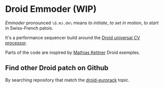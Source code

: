 # Droid Emmoder (WIP)

_Emmoder_ pronounced `\ɑ̃.mɔ.de\` means _to initiate_, _to set in motion_, _to start_ in Swiss-French patois.

It's a performance sequencer build around the [Droid universal CV processor](https://shop.dermannmitdermaschine.de/pages/droid-universal-cv-processor).

Parts of the code are inspired by [Mathias Kettner](https://dmmdm.de/) Droid exemples.

## Find other Droid patch on Github

By searching repository that match the [droid-eurorack](https://github.com/topics/droid-eurorack) topic.
